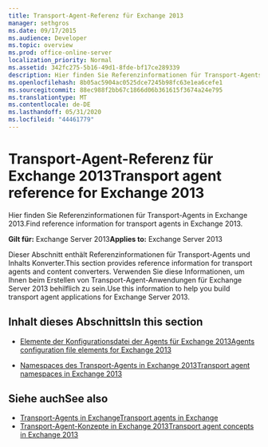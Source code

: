 ```yaml
---
title: Transport-Agent-Referenz für Exchange 2013
manager: sethgros
ms.date: 09/17/2015
ms.audience: Developer
ms.topic: overview
ms.prod: office-online-server
localization_priority: Normal
ms.assetid: 342fc275-5b16-49d1-8fde-bf17ce289339
description: Hier finden Sie Referenzinformationen für Transport-Agents in Exchange 2013.
ms.openlocfilehash: 8b05ac5904ac0525dce7245b98fc63e1ea6cefe1
ms.sourcegitcommit: 88ec988f2bb67c1866d06b361615f3674a24e795
ms.translationtype: MT
ms.contentlocale: de-DE
ms.lasthandoff: 05/31/2020
ms.locfileid: "44461779"
---
```

# <a name="transport-agent-reference-for-exchange-2013"></a><span data-ttu-id="684f9-103">Transport-Agent-Referenz für Exchange 2013</span><span class="sxs-lookup"><span data-stu-id="684f9-103">Transport agent reference for Exchange 2013</span></span>

<span data-ttu-id="684f9-104">Hier finden Sie Referenzinformationen für Transport-Agents in Exchange 2013.</span><span class="sxs-lookup"><span data-stu-id="684f9-104">Find reference information for transport agents in Exchange 2013.</span></span>
  
<span data-ttu-id="684f9-105">**Gilt für:** Exchange Server 2013</span><span class="sxs-lookup"><span data-stu-id="684f9-105">**Applies to:** Exchange Server 2013</span></span> 
  
<span data-ttu-id="684f9-106">Dieser Abschnitt enthält Referenzinformationen für Transport-Agents und Inhalts Konverter.</span><span class="sxs-lookup"><span data-stu-id="684f9-106">This section provides reference information for transport agents and content converters.</span></span> <span data-ttu-id="684f9-107">Verwenden Sie diese Informationen, um Ihnen beim Erstellen von Transport-Agent-Anwendungen für Exchange Server 2013 behilflich zu sein.</span><span class="sxs-lookup"><span data-stu-id="684f9-107">Use this information to help you build transport agent applications for Exchange Server 2013.</span></span>
  
## <a name="in-this-section"></a><span data-ttu-id="684f9-108">Inhalt dieses Abschnitts</span><span class="sxs-lookup"><span data-stu-id="684f9-108">In this section</span></span>

- [<span data-ttu-id="684f9-109">Elemente der Konfigurationsdatei der Agents für Exchange 2013</span><span class="sxs-lookup"><span data-stu-id="684f9-109">Agents configuration file elements for Exchange 2013</span></span>](agents-configuration-file-elements-for-exchange-2013.md)
    
- [<span data-ttu-id="684f9-110">Namespaces des Transport-Agents in Exchange 2013</span><span class="sxs-lookup"><span data-stu-id="684f9-110">Transport agent namespaces in Exchange 2013</span></span>](transport-agent-namespaces-in-exchange-2013.md)
    
## <a name="see-also"></a><span data-ttu-id="684f9-111">Siehe auch</span><span class="sxs-lookup"><span data-stu-id="684f9-111">See also</span></span>

- [<span data-ttu-id="684f9-112">Transport-Agents in Exchange</span><span class="sxs-lookup"><span data-stu-id="684f9-112">Transport agents in Exchange</span></span>](transport-agents-in-exchange-2013.md)
- [<span data-ttu-id="684f9-113">Transport-Agent-Konzepte in Exchange 2013</span><span class="sxs-lookup"><span data-stu-id="684f9-113">Transport agent concepts in Exchange 2013</span></span>](transport-agent-concepts-in-exchange-2013.md)

